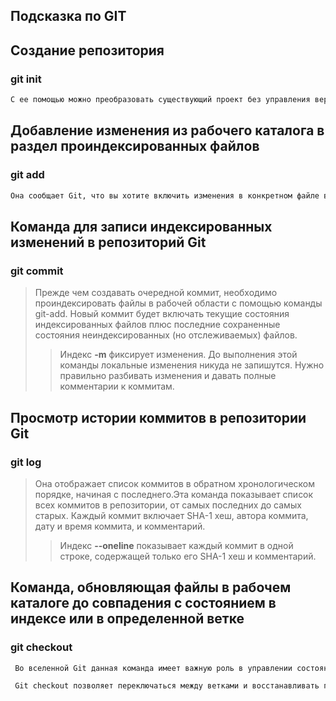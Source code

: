 ## Подсказка по GIT

## Создание репозитория
### git init 
```sh
С ее помощью можно преобразовать существующий проект без управления версиями в репозиторий Git или инициализировать новый пустой репозиторий.
```
## Добавление изменения из рабочего каталога в раздел проиндексированных файлов
### git add
```sh
Она сообщает Git, что вы хотите включить изменения в конкретном файле в следующий коммит. Однако на самом деле команда git add не оказывает существенного влияния на репозиторий: изменения регистрируются в нем только после выполнения команды git commit.
```
## Команда для записи индексированных изменений в репозиторий Git
### git commit

> Прежде чем создавать очередной коммит, необходимо проиндексировать файлы в рабочей области с помощью команды git-add. Новый коммит будет включать текущие состояния индексированных файлов плюс последние сохраненные состояния неиндексированных (но отслеживаемых) файлов.
>> Индекс **-m** фиксирует изменения. До выполнения этой команды локальные изменения никуда не запишутся. Нужно правильно разбивать изменения и давать полные комментарии к коммитам.

## Просмотр истории коммитов в репозитории Git
### git log

>Она отображает список коммитов в обратном хронологическом порядке, начиная с последнего.Эта команда показывает список всех коммитов в репозитории, от самых последних до самых старых. Каждый коммит включает SHA-1 хеш, автора коммита, дату и время коммита, и комментарий.
>>Индекс **--oneline** показывает каждый коммит в одной строке, содержащей только его SHA-1 хеш и комментарий.

## Команда, обновляющая файлы в рабочем каталоге до совпадения с состоянием в индексе или в определенной ветке
### git checkout

```sh
 Во вселенной Git данная команда имеет важную роль в управлении состоянием рабочего каталога и в переходе между разными снапшотами истории проекта.

 Git checkout позволяет переключаться между ветками и восстанавливать предыдущее состояние файлов. Это дает полный контроль над рабочим процессом.
 ```
 
